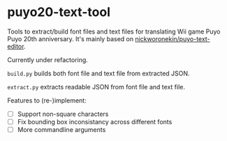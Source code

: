 # puyo20-text-tool

Tools to extract/build font files and text files for translating Wii game Puyo Puyo 20th anniversary.
It's mainly based on [nickworonekin/puyo-text-editor](//github.com/nickworonekin/puyo-text-editor).

Currently under refactoring.

`build.py` builds both font file and text file from extracted JSON.

`extract.py` extracts readable JSON from font file and text file.

Features to (re-)implement:

- [ ] Support non-square characters
- [ ] Fix bounding box inconsistancy across different fonts
- [ ] More commandline arguments
